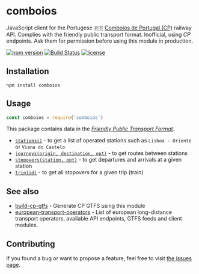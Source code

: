 # comboios

JavaScript client for the Portugese 🇵🇹 [Comboios de Portugal (CP)](https://www.cp.pt/) railway API. Complies with the friendly public transport format. Inofficial, using *CP* endpoints. Ask them for permission before using this module in production.

[![npm version](https://img.shields.io/npm/v/comboios.svg)](https://www.npmjs.com/package/comboios)
[![Build Status](https://travis-ci.org/juliuste/comboios.svg?branch=master)](https://travis-ci.org/juliuste/comboios)
[![license](https://img.shields.io/github/license/juliuste/comboios.svg?style=flat)](license)

## Installation

```shell
npm install comboios
```

## Usage

```javascript
const comboios = require('comboios')
```

This package contains data in the [*Friendly Public Transport Format*](https://github.com/public-transport/friendly-public-transport-format).

- [`stations()`](docs/stations.md) - to get a list of operated stations such as `Lisboa - Oriente` or `Viana do Castelo`
- [`journeys(origin, destination, opt)`](docs/journeys.md) - to get routes between stations
- [`stopovers(station, opt)`](docs/stopovers.md) - to get departures and arrivals at a given station
- [`trip(id)`](docs/trip.md) - to get all stopovers for a given trip (train)

## See also

- [build-cp-gtfs](https://github.com/juliuste/build-cp-gtfs) - Generate CP GTFS using this module
- [european-transport-operators](https://github.com/public-transport/european-transport-operators) - List of european long-distance transport operators, available API endpoints, GTFS feeds and client modules.

## Contributing

If you found a bug or want to propose a feature, feel free to visit [the issues page](https://github.com/juliuste/comboios/issues).
